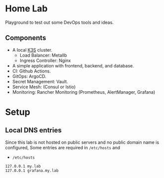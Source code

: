 # Home Lab
Playground to test out some DevOps tools and ideas.

## Components

- A local [K3S](https://k3s.io/) cluster.
  - Load Balancer: Metallb
  - Ingress Controller: Nginx
- A simple application with frontend, backend, and database.
- CI: Github Actions.
- GitOps: ArgoCD.
- Secret Management: Vault.
- Service Mesh: (Consul or Istio)
- Monitoring: Rancher Monitoring (Prometheus, AlertManager, Grafana)

# Setup

## Local DNS entries

Since this lab is not hosted on public servers and no public domain name is configured, Some entries are required in `/etc/hosts` and 

- `/etc/hosts`
```
127.0.0.1 my.lab
127.0.0.1 grafana.my.lab
```
